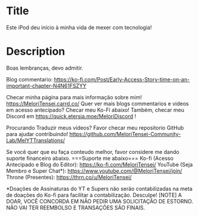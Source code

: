 # Title
Este iPod deu início à minha vida de mexer com tecnologia!

# Description
Boas lembranças, devo admitir.

Blog commentario: https://ko-fi.com/Post/Early-Access-Story-time-on-an-important-chapter-N4N61FSZYY

Checar minha página para mais informação sobre mim! https://MeloriTensei.carrd.co/
Quer ver mais blogs commentarios e videos em acesso antecipado? Checar meu Ko-Fi abaixo!
Também, checar meu Discord em https://quick.etersia.moe/MeloriDiscord !

Procurando Traduzir meus videos? Favor checar meu repositorio GitHub para ajudar contribuindo!
https://github.com/MeloriTensei-Community-Lab/MelYTTranslations/

Se você quer que eu faça conteudo melhor, favor considere me dando suporte financeiro abaixo.
===Suporte me abaixo===
Ko-fi (Acesso Antecipado e Blog do Editor): https://ko-fi.com/MeloriTensei/
YouTube (Seja Membro e Super Chat*): https://www.youtube.com/@MeloriTensei/join/
Throne (Presentes): https://thrn.co/u/MeloriTensei/

*Doações de Assinaturas do YT e Supers não serão contabilizadas na meta de doações do Ko-fi para facilitar a contabilização. Desculpe!
[NOTE]
A DOAR, VOCÊ CONCORDA EM NÃO PEDIR UMA SOLICITAÇÃO DE ESTORNO. NÃO VAI TER REEMBOLSO E TRANSAÇÕES SÃO FINAIS.